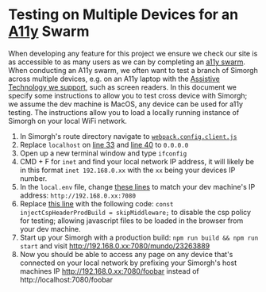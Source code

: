 # Testing on Multiple Devices for an [A11y](https://www.a11yproject.com/about/#what-does-the-term-a11y-mean) Swarm
When developing any feature for this project we ensure we check our site is as accessible to as many users as we can by completing an [a11y swarm](https://bbc.github.io/accessibility-news-and-you/guides/accessibility-swarms.html). When conducting an A11y swarm, we often want to test a branch of Simorgh across multiple devices, e.g. on an A11y laptop with the [Assistive Technology we support](https://bbc.github.io/accessibility-news-and-you/accessibility-and-supported-assistive-technology), such as screen readers. 
In this document we specify some instructions to allow you to test cross device with Simorgh; we assume the dev machine is MacOS, any device can be used for a11y testing. The instructions allow you to load a locally running instance of Simorgh on your local WiFi network.

1. In Simorgh's route directory navigate to [`webpack.config.client.js`](https://github.com/bbc/simorgh/blob/latest/webpack.config.client.js)
2. Replace `localhost` on [line 33](https://github.com/bbc/simorgh/blob/65743560d6721eef69ae64cc66d6b569cfd2d000/webpack.config.client.js#L33) and [line 40](https://github.com/bbc/simorgh/blob/65743560d6721eef69ae64cc66d6b569cfd2d000/webpack.config.client.js#L40) to `0.0.0.0`
3. Open up a new terminal window and type `ifconfig`
4. CMD + F for `inet` and find your local network IP address, it will likely be in this format `inet 192.168.0.xx` with the `xx` being your devices IP number.
5. In the `local.env` file, change [these lines](https://github.com/bbc/simorgh/blob/4521b30e356673c68472cef2c67c234955e889b3/envConfig/local.env#L2..L3) to match your dev machine's IP address: `http://192.168.0.xx:7080`
6. Replace [this line](https://github.com/bbc/simorgh/blob/4521b30e356673c68472cef2c67c234955e889b3/src/server/index.jsx#L64) with the following code: `const injectCspHeaderProdBuild = skipMiddleware;` to disable the csp policy for testing; allowing javascript files to be loaded in the browser from your dev machine.
7. Start up your Simorgh with a production build: `npm run build && npm run start` and visit http://192.168.0.xx:7080/mundo/23263889
8. Now you should be able to access any page on any device that's connected on your local network by prefixing your Simorgh's host machines IP http://192.168.0.xx:7080/foobar instead of http://localhost:7080/foobar

